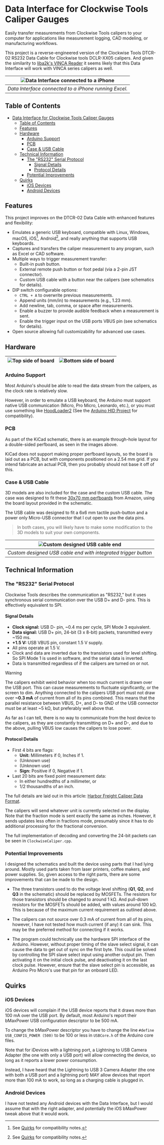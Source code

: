 # Data Interface for Clockwise Tools Caliper Gauges

Easily transfer measurements from Clockwise Tools calipers to your computer for applications like measurement logging, CAD modeling, or manufacturing workflows.

This project is a reverse-engineered version of the Clockwise Tools DTCR-02 RS232 Data Cable for Clockwise tools DCLR-XX05 calipers.
And given the similarity to [liba2k's VINCA Reader](https://github.com/liba2k/VINCA_reader) it seems likely that this Data Interface will work with VINCA series calipers as well.

| ![Data Interface connected to a iPhone](images/data-interface-with-phone.jpg "Data Interface connected to a iPhone") |
|:-:|
| *Data Interface connected to a iPhone running Excel.* |

## Table of Contents

- [Data Interface for Clockwise Tools Caliper Gauges](#data-interface-for-clockwise-tools-caliper-gauges)
  - [Table of Contents](#table-of-contents)
  - [Features](#features)
  - [Hardware](#hardware)
    - [Arduino Support](#arduino-support)
    - [PCB](#pcb)
    - [Case \& USB Cable](#case--usb-cable)
  - [Technical Information](#technical-information)
    - [The "RS232" Serial Protocol](#the-rs232-serial-protocol)
      - [Signal Details](#signal-details)
      - [Protocol Details](#protocol-details)
    - [Potential Improvements](#potential-improvements)
  - [Quirks](#quirks)
    - [iOS Devices](#ios-devices)
    - [Android Devices](#android-devices)

## Features

This project improves on the DTCR-02 Data Cable with enhanced features and flexibility:

- Emulates a generic USB keyboard, compatible with Linux, Windows, macOS, iOS[^1], Android[^1], and really anything that supports USB keyboards.
- Captures and transfers the caliper measurement to any program, such as Excel or CAD software.
- Multiple ways to trigger measurement transfer:
  - Built-in push button.
  - External remote push button or foot pedal (via a 2-pin JST connector).
  - Custom USB cable with a button near the calipers (see schematics for details).
- DIP switch configurable options:
  - `CTRL + A` to overwrite previous measurements.
  - Append units (mm/in) to measurements (e.g., 1.23&nbsp;mm).
  - Add newline, tab, comma, or space after measurements.
  - Enable a buzzer to provide audible feedback when a measurement is sent.
  - Enable the trigger input on the USB ports VBUS pin (see schematics for details).
- Open source allowing full customizability for advanced use cases.

[^1]: See [Quirks](#quirks) for compatibility notes.

## Hardware

| ![Top side of board](images/board-top.jpg "Top side of board") | ![Bottom side of board](images/board-bottom.jpg "Bottom side of board") |
|:-:|:-:|

### Arduino Support

Most Arduino's should be able to read the data stream from the calipers, as the clock rate is relatively slow.

However, in order to emulate a USB keyboard, the Arduino must support native USB communication (Micro, Pro Micro, Leonardo, etc.), or you must use something like [HoodLoader2](https://github.com/NicoHood/HoodLoader2) (See the [Arduino HID Project](https://github.com/NicoHood/HID) for compatibility).

### PCB

As part of the KiCad schematic, there is an example through-hole layout for a double-sided perfboard, as seen in the images above.

KiCad does not support making proper perfboard layouts, so the board is laid out as a PCB, but with components positioned on a 2.54&nbsp;mm grid.
If you intend fabricate an actual PCB, then you probably should not base it off of this.

### Case & USB Cable

3D models are also included for the case and the custom USB cable.
The case was designed to fit these [30x70&nbsp;mm perfboards](https://a.co/d/0OxZCzR) from Amazon, using the board layout provided in the schematic.

The USB cable was designed to fit a 6x6&nbsp;mm tactile push-button and a power only Micro-USB connector that I cut open to use the data pins.

> In both cases, you will likely have to make some modification to the 3D models to suit your own components.

| ![Custom designed USB cable end](images/custom-usb-cable.jpg "Custom designed USB cable end") |
|:-:|
| *Custom designed USB cable end with integrated trigger button* |

## Technical Information

### The "RS232" Serial Protocol

Clockwise Tools describes the communication as "RS232," but it uses synchronous serial communication over the USB D+ and D- pins. This is effectively equivalent to SPI.

#### Signal Details

- __Clock signal:__ USB D- pin, ~0.4&nbsp;ms per cycle, SPI Mode 3 equivalent.
- __Data signal:__ USB D+ pin, 24-bit (3 x 8-bit) packets, transmitted every ~150&nbsp;ms.
- __+1.5 V:__ USB VBUS pin, constant 1.5&nbsp;V supply.
- All pins operate at 1.5&nbsp;V.
- Clock and data are inverted due to the transistors used for level shifting. So SPI Mode 1 is used in software, and the serial data is inverted.
- Data is transmitted regardless of if the calipers are turned on or not.

> [!WARNING]
> The calipers exhibit weird behavior when too much current is drawn over the USB port.
> This can cause measurements to fluctuate significantly, or the screen to dim.
> Anything connected to the calipers USB port must not draw over __~0.3&nbsp;mA__ of current from all of its pins combined.
> This means that the parallel resistance between VBUS, D+, and D- to GND of the USB connector must be at least ~5&nbsp;kΩ, but preferably well above that.

As far as I can tell, there is no way to communicate from the host device to the calipers, as they are constantly transmitting on D+ and D-, and due to the above, pulling VBUS low causes the calipers to lose power.

#### Protocol Details

- First 4 bits are flags:
  - __Unit:__ Millimeters if 0, Inches if 1.
  - (Unknown use)
  - (Unknown use)
  - __Sign:__ Positive if 0, Negative if 1.
- Last 20 bits are fixed point measurement data:
  - In either hundredths of a millimeter, or
  - 1/2 thousandths of an inch.

The full details are laid out in this article: [Harbor Freight Caliper Data Format](https://www.yuriystoys.com/2013/07/chinese-caliper-data-format.html).

The calipers will send whatever unit is currently selected on the display.
Note that the fraction mode is sent exactly the same as inches.
However, it sends updates less often in fractions mode, presumably since it has to do additional processing for the fractional conversion.

The full implementation of decoding and converting the 24-bit packets can be seen in `ClockwiseCaliper.cpp`.

### Potential Improvements

I designed the schematics and built the device using parts that I had lying around.
Mostly used parts taken from laser printers, coffee makers, and power supplies.
So, given access to the right parts, there are some improvements that can be made to the design.

- The three transistors used to do the voltage level shifting (__Q1__, __Q2__, and __Q3__ in the schematic) should be replaced by MOSFETs.
  The resistors for those transistors should be changed to around 1&nbsp;kΩ.
  And pull-down resistors for the MOSFETs should be added, with values around 100&nbsp;kΩ. This is because of the maximum current requirement as outlined above.

- The calipers can not source over 0.3&nbsp;mA of current from all of its pins, however, I have not tested how much current (if any) it can sink.
  This may be the preferred method for connecting if it works.

- The program could technically use the hardware SPI interface of the Arduino.
  However, without proper timing of the slave select signal, it can cause the data to get out of sync on the first byte.
  This could be solved by controlling the SPI slave select input using another output pin.
  Then activating it on the initial clock pulse, and deactivating it on the last clock pulse.
  However, ensure that the slave select pin is accessible, as Arduino Pro Micro's use that pin for an onboard LED.

## Quirks

### iOS Devices

iOS devices will complain if the USB device reports that it draws more than 100&nbsp;mA over the USB port.
By default, most Arduino's report their bMaxPower USB configuration descriptor to be 500&nbsp;mA.

To change the bMaxPower descriptor you have to change the line `#define USB_CONFIG_POWER (500)` to be 100 or less in `USBCore.h` of the Arduino core files.

Note that for iDevices with a lightning port, a Lightning to USB Camera Adapter (the one with only a USB port) will allow connecting the device, so long as it reports a lower power consumption.

Instead, I have heard that the Lightning to USB 3 Camera Adapter (the one with both a USB port and a lightning port) MAY allow devices that report more than 100&nbsp;mA to work, so long as a charging cable is plugged in.

### Android Devices

I have not tested any Android devices with the Data Interface, but I would assume that with the right adapter, and potentially the iOS bMaxPower tweak above that it would work.
